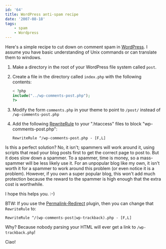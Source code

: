 ```yaml
---
id: '64'
title: WordPress anti-spam recipe
date: '2007-08-18'
tags:
    - spam
    - Wordpress
---
```


Here's a simple recipe to cut down on comment spam in
[WordPress](http://wordpress.org/). I assume you have basic understanding of
Unix commands or can translate them to windows.

<!-- more -->

1.  Make a directory in the root of your WordPress file system called `post`.
2.  Create a file in the directory called `index.php` with the following
    contents:

    ```php
    < ?php
    include("../wp-comments-post.php");
    ?>
    ```

3.  Modify the form `comments.php` in your theme to point to `/post/` instead
    of `/wp-comments-post.php`
4.  Add the following
    [RewriteRule](http://httpd.apache.org/docs/2.2/mod/mod_rewrite.html#rewriterule)
    to your ".htaccess" files to block "wp-comments-post.php":

    ```apacheconf
    RewriteRule ^/wp-comments-post.php - [F,L]
    ```

Is this a perfect solution? No, it isn't; spammers will work around it, using
scripts that read your blog posts first to get the correct page to post to.
But it does slow down a spammer. To a spammer, time is money, so a
mass-spammer will be less likely use it. For an unpopular blog like my own, it
isn't worth it for a spammer to work around this problem (or even notice it is
a problem). However, if you own a super popular blog, this won't add much
protection because the reward to the spammer is high enough that the extra
cost is worthwhile.

I hope this helps you. :-)

BTW: If you use the
[Permalink-Redirect](http://fucoder.com/code/permalink-redirect/) plugin, then
you can change that `RewriteRule` to:

```apacheconf
RewriteRule ^/(wp-comments-post|wp-trackback).php - [F,L]
```

Why? Because nobody parsing your HTML will ever get a link to
`/wp-trackback.php`!

Ciao!

